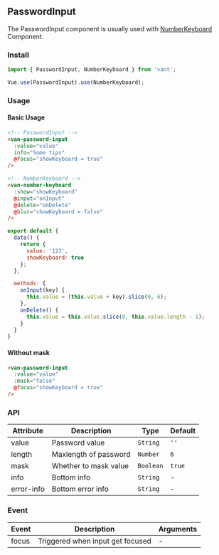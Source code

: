 ## PasswordInput
The PasswordInput component is usually used with [NumberKeyboard](#/en-US/number-keyboard) Component.

### Install
``` javascript
import { PasswordInput, NumberKeyboard } from 'vant';

Vue.use(PasswordInput).use(NumberKeyboard);
```

### Usage

#### Basic Usage

```html
<!-- PasswordInput -->
<van-password-input
  :value="value"
  info="Some tips"
  @focus="showKeyboard = true"
/>

<!-- NumberKeyboard -->
<van-number-keyboard
  :show="showKeyboard"
  @input="onInput"
  @delete="onDelete"
  @blur="showKeyboard = false"
/>
```

```javascript
export default {
  data() {
    return {
      value: '123',
      showKeyboard: true
    };
  },

  methods: {
    onInput(key) {
      this.value = (this.value + key).slice(0, 6);
    },
    onDelete() {
      this.value = this.value.slice(0, this.value.length - 1);
    }
  }
}
```

#### Without mask

```html
<van-password-input
  :value="value"
  :mask="false"
  @focus="showKeyboard = true"
/>
```

### API

| Attribute | Description | Type | Default |
|------|------|------|------|
| value | Password value | `String` | `''` |
| length | Maxlength of password | `Number` | `6` |
| mask | Whether to mask value | `Boolean` | `true` |
| info | Bottom info | `String` | - |
| error-info | Bottom error info | `String` | - |

### Event

| Event | Description | Arguments |
|------|------|------|
| focus | Triggered when input get focused | - |
